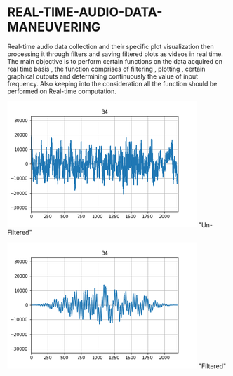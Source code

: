 # REAL-TIME-AUDIO-DATA-MANEUVERING
 Real-time audio data collection and their specific plot visualization then processing it through filters and saving filtered plots as videos in real time.
The main objective is to perform certain functions on the data acquired on real
time basis , the function comprises of filtering , plotting , certain graphical outputs
and determining continuously the value of input frequency. Also keeping into the
consideration all the function should be performed on Real-time computation.

![alt=Un-Filtered](/figure34_un.png)
"Un-Filtered" 

![Filtered](/figure34_fil.png)
"Filtered"
